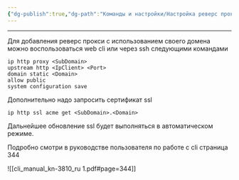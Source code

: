 ```yaml
---
{"dg-publish":true,"dg-path":"Команды и настройки/Настройка реверс прокси на роутере Keenetic на свой домен.md","permalink":"/komandy-i-nastrojki/nastrojka-revers-proksi-na-routere-keenetic-na-svoj-domen/","updated":"2024-10-06T02:51:59+03:00"}
---
```




---
Для добавления реверс прокси с использованием своего домена можно воспользоваться web cli или через ssh следующими командами
```
ip http proxy <SubDomain>
upstream http <IpClient> <Port>
domain static <Domain>
allow public
system configuration save
```

Дополнительно надо запросить сертификат ssl
```console
ip http ssl acme get <SubDomain>.<Domain>
```

Дальнейшее обновление ssl будет выполняться в автоматическом режиме.

Подробно смотри в руководстве пользователя по работе с cli страница 344

![[cli_manual_kn-3810_ru 1.pdf#page=344]]